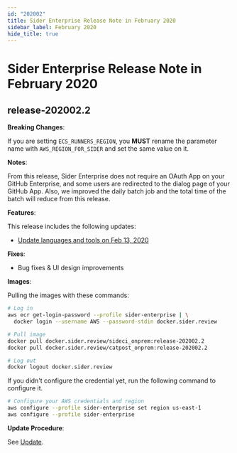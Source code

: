 ```yaml
---
id: "202002"
title: Sider Enterprise Release Note in February 2020
sidebar_label: February 2020
hide_title: true
---
```


# Sider Enterprise Release Note in February 2020

## release-202002.2

**Breaking Changes**:

If you are setting `ECS_RUNNERS_REGION`, you **MUST** rename the parameter name with `AWS_REGION_FOR_SIDER` and set the same value on it.

**Notes**:

From this release, Sider Enterprise does not require an OAuth App on your GitHub Enterprise,
and some users are redirected to the dialog page of your GitHub App.
Also, we improved the daily batch job and the total time of the batch will reduce from this release.

**Features**:

This release includes the following updates:

- [Update languages and tools on Feb 13, 2020](../../news/2020.md#update-languages-and-tools-on-feb-13-2020)

**Fixes**:

- Bug fixes & UI design improvements

**Images**:

Pulling the images with these commands:

```bash
# Log in
aws ecr get-login-password --profile sider-enterprise | \
  docker login --username AWS --password-stdin docker.sider.review

# Pull image
docker pull docker.sider.review/sideci_onprem:release-202002.2
docker pull docker.sider.review/catpost_onprem:release-202002.2

# Log out
docker logout docker.sider.review
```

If you didn't configure the credential yet, run the following command to configure it.

```bash
# Configure your AWS credentials and region
aws configure --profile sider-enterprise set region us-east-1
aws configure --profile sider-enterprise
```

**Update Procedure**:

See [Update](../updating.md).
